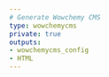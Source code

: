 ```yaml
---
# Generate Wowchemy CMS
type: wowchemycms
private: true
outputs:
- wowchemycms_config
- HTML
---
```



